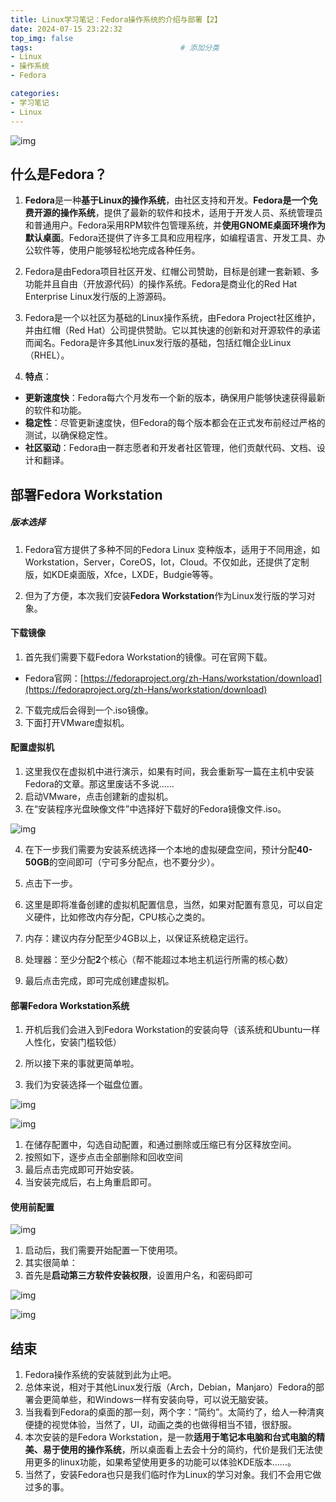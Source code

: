 ```yaml
---
title: Linux学习笔记：Fedora操作系统的介绍与部署【2】
date: 2024-07-15 23:22:32
top_img: false
tags:                                 # 添加分类
- Linux
- 操作系统
- Fedora

categories:  
- 学习笔记
- Linux
---
```




![img](https://gcore.jsdelivr.net/gh/Almango/Blog_imgbed@main/post/post_fedora_1.png)

## 什么是Fedora？

1. **Fedora**是一种**基于Linux的操作系统**，由社区支持和开发。**Fedora是一个免费开源的操作系统**，提供了最新的软件和技术，适用于开发人员、系统管理员和普通用户。Fedora采用RPM软件包管理系统，并**使用GNOME桌面环境作为默认桌面**。Fedora还提供了许多工具和应用程序，如编程语言、开发工具、办公软件等，使用户能够轻松地完成各种任务。
2. Fedora是由Fedora项目社区开发、红帽公司赞助，目标是创建一套新颖、多功能并且自由（开放源代码）的操作系统。Fedora是商业化的Red Hat Enterprise Linux发行版的上游源码。
3. Fedora是一个以社区为基础的Linux操作系统，由Fedora Project社区维护，并由红帽（Red Hat）公司提供赞助。它以其快速的创新和对开源软件的承诺而闻名。Fedora是许多其他Linux发行版的基础，包括红帽企业Linux（RHEL）。

4. **特点**：

- **更新速度快**：Fedora每六个月发布一个新的版本，确保用户能够快速获得最新的软件和功能。
- **稳定性**：尽管更新速度快，但Fedora的每个版本都会在正式发布前经过严格的测试，以确保稳定性。
- **社区驱动**：Fedora由一群志愿者和开发者社区管理，他们贡献代码、文档、设计和翻译。

## 部署Fedora Workstation
##### 版本选择

1. Fedora官方提供了多种不同的Fedora Linux 变种版本，适用于不同用途，如Workstation，Server，CoreOS，Iot，Cloud。不仅如此，还提供了定制版，如KDE桌面版，Xfce，LXDE，Budgie等等。

2. 但为了方便，本次我们安装**Fedora Workstation**作为Linux发行版的学习对象。
#### 下载镜像

1. 首先我们需要下载Fedora Workstation的镜像。可在官网下载。

- Fedora官网：[https://fedoraproject.org/zh-Hans/workstation/download](https://fedoraproject.org/zh-Hans/workstation/download)

2. 下载完成后会得到一个.iso镜像。
3. 下面打开VMware虚拟机。

#### 配置虚拟机

1. 这里我仅在虚拟机中进行演示，如果有时间，我会重新写一篇在主机中安装Fedora的文章。那这里废话不多说……
2. 启动VMware，点击创建新的虚拟机。
3. 在“安装程序光盘映像文件”中选择好下载好的Fedora镜像文件.iso。

![img](https://gcore.jsdelivr.net/gh/Almango/Blog_imgbed@main/post/post_fedora_2.png)

4. 在下一步我们需要为安装系统选择一个本地的虚拟硬盘空间，预计分配**40-50GB**的空间即可（宁可多分配点，也不要分少）。
5. 点击下一步。

6. 这里是即将准备创建的虚拟机配置信息，当然，如果对配置有意见，可以自定义硬件，比如修改内存分配，CPU核心之类的。

7. 内存：建议内存分配至少4GB以上，以保证系统稳定运行。

8. 处理器：至少分配**2**个核心（帮不能超过本地主机运行所需的核心数）

9. 最后点击完成，即可完成创建虚拟机。

#### 部署Fedora Workstation系统

1. 开机后我们会进入到Fedora Workstation的安装向导（该系统和Ubuntu一样人性化，安装门槛较低）

2. 所以接下来的事就更简单啦。

3. 我们为安装选择一个磁盘位置。



![img](https://gcore.jsdelivr.net/gh/Almango/Blog_imgbed@main/post/post_fedora_3.png)


![img](https://gcore.jsdelivr.net/gh/Almango/Blog_imgbed@main/post/post_fedora_4.png)


1. 在储存配置中，勾选自动配置，和通过删除或压缩已有分区释放空间。
2. 按照如下，逐步点击全部删除和回收空间
3. 最后点击完成即可开始安装。
4. 当安装完成后，右上角重启即可。

#### 使用前配置


![img](https://gcore.jsdelivr.net/gh/Almango/Blog_imgbed@main/post/post_fedora_5.png)

1. 启动后，我们需要开始配置一下使用项。
2. 其实很简单：
3. 首先是**启动第三方软件安装权限**，设置用户名，和密码即可

![img](https://gcore.jsdelivr.net/gh/Almango/Blog_imgbed@main/post/post_fedora_6.png)



![img](https://gcore.jsdelivr.net/gh/Almango/Blog_imgbed@main/post/post_fedora_7.png)

## 结束

1. Fedora操作系统的安装就到此为止吧。
2. 总体来说，相对于其他Linux发行版（Arch，Debian，Manjaro）Fedora的部署会更简单些，和Windows一样有安装向导，可以说无脑安装。
3. 当我看到Fedora的桌面的那一刻，两个字：“简约”。太简约了，给人一种清爽便捷的视觉体验，当然了，UI，动画之类的也做得相当不错，很舒服。
4. 本次安装的是Fedora Workstation，是一款**适用于笔记本电脑和台式电脑的精美、易于使用的操作系统**，所以桌面看上去会十分的简约，代价是我们无法使用更多的linux功能，如果希望使用更多的功能可以体验KDE版本……。
5. 当然了，安装Fedora也只是我们临时作为Linux的学习对象。我们不会用它做过多的事。



